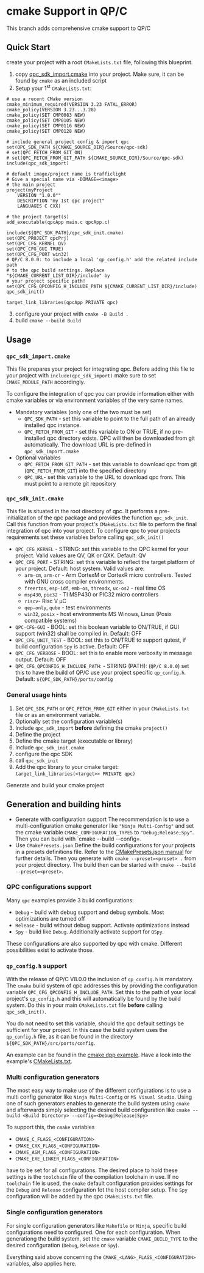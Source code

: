 # cmake Support in QP/C

This branch adds comprehensive cmake support to QP/C

## Quick Start

create your project with a root `CMakeLists.txt` file, following this blueprint.
1. copy [qpc_sdk_import.cmake](https://github.com/QuantumLeaps/3rd_party/cmake/qpc_sdk_import.cmake) into your project. Make sure, it can be found by `cmake` as an included script
2. Setup your 1<sup>st</sup> `CMakeLists.txt`:
```
# use a recent CMake version
cmake_minimum_required(VERSION 3.23 FATAL_ERROR)
cmake_policy(VERSION 3.23...3.28)
cmake_policy(SET CMP0083 NEW)
cmake_policy(SET CMP0105 NEW)
cmake_policy(SET CMP0116 NEW)
cmake_policy(SET CMP0128 NEW)

# include general project config & import qpc
set(QPC_SDK_PATH ${CMAKE_SOURCE_DIR}/Source/qpc-sdk)
# set(QPC_FETCH_FROM_GIT ON)
# set(QPC_FETCH_FROM_GIT_PATH ${CMAKE_SOURCE_DIR}/Source/qpc-sdk)
include(qpc_sdk_import)

# default image/project name is trafficlight
# Give a special name via -DIMAGE=<image>
# the main project
project(myProject
    VERSION "1.0.0""
    DESCRIPTION "my 1st qpc project"
    LANGUAGES C CXX)

# the project target(s)
add_executable(qpcApp main.c qpcApp.c)

include(${QPC_SDK_PATH}/qpc_sdk_init.cmake)
set(QPC_PROJECT qpcPrj)
set(QPC_CFG_KERNEL QV)
set(QPC_CFG_GUI TRUE)
set(QPC_CFG_PORT win32)
# QP/C 8.0.0: to include a local 'qp_config.h' add the related include path
# to the qpc build settings. Replace "${CMAKE_CURRENT_LIST_DIR}/include" by
# your project specific path!
set(QPC_CFG_QPCONFIG_H_INCLUDE_PATH ${CMAKE_CURRENT_LIST_DIR}/include)
qpc_sdk_init()

target_link_libraries(qpcApp PRIVATE qpc)
```
3. configure your project with
   `cmake -B Build .`
4. build
   `cmake --build Build`

## Usage
### `qpc_sdk_import.cmake`
This file prepares your project for integrating qpc.
Before adding this file to your project with `include(qpc_sdk_import)` make sure to set `CMAKE_MODULE_PATH` accordingly.

To configure the integration of qpc you can provide information either with cmake variables or via environment variables of the very same names.

* Mandatory variables (only one of the two must be set)
  - `QPC_SDK_PATH` - set this variable to point to the full path of an already installed qpc instance.
  - `QPC_FETCH_FROM_GIT` - set this variable to ON or TRUE, if no pre-installed qpc directory exists. QPC
    will then be downloaded from git automatically. The download URL is pre-defined in `qpc_sdk_import.cmake`
* Optional variables
  - `QPC_FETCH_FROM_GIT_PATH` - set this variable to download qpc from git (`QPC_FETCH_FROM_GIT`) into the
    specified directory
  - `QPC_URL`- set this variable to the URL to download qpc from. This must point to a remote git
    repository

### `qpc_sdk_init.cmake`
This file is situated in the root directory of qpc. It performs a pre-initialization of the qpc package and provides the function `qpc_sdk_init`. Call this function from your project's `CMakeLists.txt` file to perform the final integration of qpc into your project. To configure qpc to your projects requirements set these variables before calling `qpc_sdk_init()`

* `QPC_CFG_KERNEL` - STRING: set this variable to the QPC kernel for your project. Valid values are QV, QK or QXK. Default: QV
* `QPC_CFG_PORT` - STRING: set this variable to reflect the target platform of your project. Default: host system. Valid values are:
  + `arm-cm`, `arm-cr` - Arm CortexM or CortexR micro controllers. Tested with GNU cross compiler environments.
  + `freertos`, `esp-idf`, `emb-os`, `threadx`, `uc-os2` - real time OS
  + `msp430`, `pic32` - TI MSP430 or PIC32 micro controllers
  + `riscv`- Risc V µC
  + `qep-only`, `qube` - test environments
  + `win32`, `posix` - host environments MS Winows, Linux (Posix compatible systems)
* `QPC-CFG-GUI` - BOOL: set this boolean variable to ON/TRUE, if GUI support (win32) shall be compiled in. Default: OFF
* `QPC_CFG_UNIT_TEST` - BOOL: set this to ON/TRUE to support qutest, if build configuration `Spy` is active. Default: OFF
* `QPC_CFG_VERBOSE` - BOOL: set this to enable more verbosity in message output. Default: OFF
* `QPC_CFG_QPCONFIG_H_INCLUDE_PATH`: - STRING (PATH): (`QP/C 8.0.0`) set this to have the build of QP/C use your project specific `qp_config.h`.
  Default: `${QPC_SDK_PATH}/ports/config`

### General usage hints
1. Set `QPC_SDK_PATH` or `QPC_FETCH_FROM_GIT` either in your `CMakeLists.txt` file or as an environment variable.
2. Optionally set the configuration variable(s)
3. Include `qpc_sdk_import` __before__ defining the cmake `project()`
4. Define the project
5. Define the cmake target (executable or library)
6. Include `qpc_sdk_init.cmake`
7. configure the qpc SDK
8. call `qpc_sdk_init`
9. Add the qpc library to your cmake target:
   `target_link_libraries(<target>> PRIVATE qpc)`

Generate and build your cmake project

## Generation and building hints
* Generate with configuration support
  The recommendation is to use a multi-configuration cmake generator like `"Ninja Multi-Config"` and set the cmake variable `CMAKE_CONFIGURATION_TYPES` to `"Debug;Release;Spy"`.
  Then you can build with `cmake --build <build directory> --config=<config>.
* Use `CMakePresets.json`
  Define the build configurations for your projects in a presets definitions file.
  Refer to the [CMakePresets.json manual](https://cmake.org/cmake/help/latest/manual/cmake-presets.7.html) for further details.
  Then you generate with `cmake --preset=<preset> .` from your project directory. The build then can be started with `cmake --build --preset=<preset>`.

### QPC configurations support
Many `qpc` examples provide 3 build configurations:
* `Debug` - build with debug support and debug symbols. Most optimizations are turned off
* `Release` - build without debug support. Activate optimizations instead
* `Spy` - build like `Debug`. Additionally activate support for `QSpy`.

These configurations are also supported by qpc with cmake. Different possibilities exist to activate those.

### `qp_config.h` support
With the release of QP/C V8.0.0 the inclusion of `qp_config.h` is mandatory.
The `cmake` build system of qpc addresses this by providing the configuration variable `QPC_CFG_QPCONFIG_H_INCLUDE_PATH`. Set this to the path of your local project's `qp_config.h` and this will automatically be found by the build system. Do this in your main `CMakeLists.txt` file __before__ calling `qpc_sdk_init()`.

You do not need to set this variable, should the qpc default settings be sufficient for your project. In this case the build system uses the `qp_config.h` file, as it can be found in the directory `${QPC_SDK_PATH}/src/ports/config`.

An example can be found in the [cmake dpp example](https://github.com/QuantumLeaps/qpcpp-examples/tree/main/posix-win32-cmake/dpp). Have a look into
the example's [CMakeLists.txt](https://github.com/QuantumLeaps/qpcpp-examples/blob/main/posix-win32-cmake/dpp/CMakeLists.txt).

### Multi configuration generators
The most easy way to make use of the different configurations is to use a multi config generator like `Ninja Multi-Config` or `MS Visual Studio`.
Using one of such generators enables to generate the build system using `cmake` and afterwards simply selecting the desired build configuration like
`cmake --build <Build Directory> --config=<Debug|Release|Spy>`

To support this, the `cmake` variables
* `CMAKE_C_FLAGS_<CONFIGURATION>`
* `CMAKE_CXX_FLAGS_<CONFIGURATION>`
* `CMAKE_ASM_FLAGS_<CONFIGURATION>`
* `CMAKE_EXE_LINKER_FLAGS_<CONFIGURATION>`

have to be set for all configurations. The desired place to hold these settings is the `toolchain` file of the compilation toolchain in use.
If no `toolchain` file is used, the `cmake` default configuration provides settings for the `Debug` and `Release` configuration fot the host
compiler setup. The `Spy` configuration will be added by the qpc `CMakeLists.txt` file.

### Single configuration generators
For single configuration generators like `Makefile` or `Ninja`, specific build configurations need to configured. One for each configuration.
When generationg the build system, set the `cmake` variable `CMAKE_BUILD_TYPE` to the desired configuration (`Debug`, `Release` or `Spy`).

Everything said above concerning the `CMAKE_<LANG>_FLAGS_<CONFIGURATION>` variables, also applies here.
